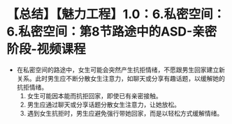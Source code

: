 # 【总结】【魅力工程】1.0：6.私密空间：6.私密空间：第8节路途中的ASD-亲密阶段-视频课程

-   在私密空间的路途中，女生可能会突然产生抗拒情绪，不愿跟男生回家建立新关系。此时男生应不断分散女生注意力，如聊天或分享有趣话题，以缓解她的抗拒情绪。
    1.  女生可能因本能而抗拒回家，即使已有亲密接触。
    2.  男生应通过聊天或分享话题分散女生注意力，让她放松。
    3.  遇到女生抗拒时，男生应避免强行带她回家，而是以轻松方式缓解情绪。